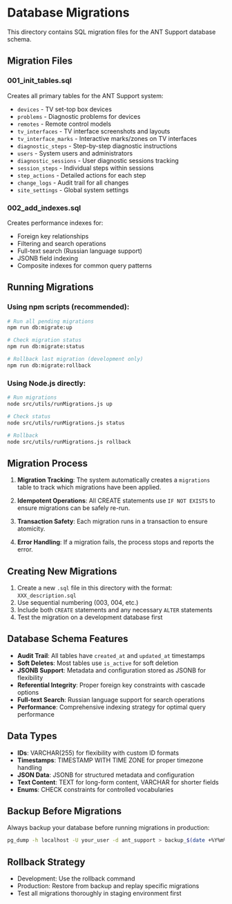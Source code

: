 # Database Migrations

This directory contains SQL migration files for the ANT Support database schema.

## Migration Files

### 001_init_tables.sql
Creates all primary tables for the ANT Support system:
- `devices` - TV set-top box devices
- `problems` - Diagnostic problems for devices
- `remotes` - Remote control models
- `tv_interfaces` - TV interface screenshots and layouts
- `tv_interface_marks` - Interactive marks/zones on TV interfaces
- `diagnostic_steps` - Step-by-step diagnostic instructions
- `users` - System users and administrators
- `diagnostic_sessions` - User diagnostic sessions tracking
- `session_steps` - Individual steps within sessions
- `step_actions` - Detailed actions for each step
- `change_logs` - Audit trail for all changes
- `site_settings` - Global system settings

### 002_add_indexes.sql
Creates performance indexes for:
- Foreign key relationships
- Filtering and search operations
- Full-text search (Russian language support)
- JSONB field indexing
- Composite indexes for common query patterns

## Running Migrations

### Using npm scripts (recommended):
```bash
# Run all pending migrations
npm run db:migrate:up

# Check migration status
npm run db:migrate:status

# Rollback last migration (development only)
npm run db:migrate:rollback
```

### Using Node.js directly:
```bash
# Run migrations
node src/utils/runMigrations.js up

# Check status
node src/utils/runMigrations.js status

# Rollback
node src/utils/runMigrations.js rollback
```

## Migration Process

1. **Migration Tracking**: The system automatically creates a `migrations` table to track which migrations have been applied.

2. **Idempotent Operations**: All CREATE statements use `IF NOT EXISTS` to ensure migrations can be safely re-run.

3. **Transaction Safety**: Each migration runs in a transaction to ensure atomicity.

4. **Error Handling**: If a migration fails, the process stops and reports the error.

## Creating New Migrations

1. Create a new `.sql` file in this directory with the format: `XXX_description.sql`
2. Use sequential numbering (003, 004, etc.)
3. Include both `CREATE` statements and any necessary `ALTER` statements
4. Test the migration on a development database first

## Database Schema Features

- **Audit Trail**: All tables have `created_at` and `updated_at` timestamps
- **Soft Deletes**: Most tables use `is_active` for soft deletion
- **JSONB Support**: Metadata and configuration stored as JSONB for flexibility
- **Referential Integrity**: Proper foreign key constraints with cascade options
- **Full-text Search**: Russian language support for search operations
- **Performance**: Comprehensive indexing strategy for optimal query performance

## Data Types

- **IDs**: VARCHAR(255) for flexibility with custom ID formats
- **Timestamps**: TIMESTAMP WITH TIME ZONE for proper timezone handling
- **JSON Data**: JSONB for structured metadata and configuration
- **Text Content**: TEXT for long-form content, VARCHAR for shorter fields
- **Enums**: CHECK constraints for controlled vocabularies

## Backup Before Migrations

Always backup your database before running migrations in production:

```bash
pg_dump -h localhost -U your_user -d ant_support > backup_$(date +%Y%m%d_%H%M%S).sql
```

## Rollback Strategy

- Development: Use the rollback command
- Production: Restore from backup and replay specific migrations
- Test all migrations thoroughly in staging environment first
